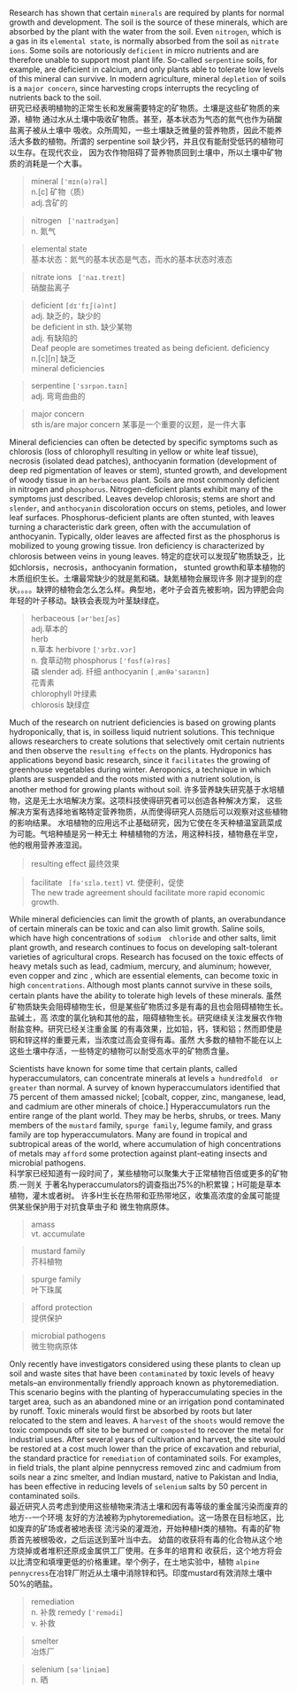 Research has shown that certain `minerals` are required by plants
for normal growth and development. The soil is the source of
these minerals, which are absorbed by the plant with the water
from the soil. Even `nitrogen`, which is a gas in its `elemental
state`, is normally absorbed from the soil as `nitrate ions`.
Some soils are notoriously `deficient` in micro nutrients and
are therefore unable to support most plant life. So-called
`serpentine` soils, for example, are deficient in calcium, and
only plants able to tolerate low levels of this mineral can
survive. In modern agriculture, mineral `depletion` of soils
is a `major concern`, since harvesting crops interrupts the
recycling of nutrients back to the soil.  
研究已经表明植物的正常生长和发展需要特定的矿物质。土壤是这些矿物质的来源，植物
通过水从土壤中吸收矿物质。甚至，基本状态为气态的氮气也作为硝酸盐离子被从土壤中
吸收。众所周知，一些土壤缺乏微量的营养物质，因此不能养活大多数的植物。所谓的
serpentine soil 缺少钙，并且仅有能耐受低钙的植物可以生存。在现代农业，
因为农作物阻碍了营养物质回到土壤中，所以土壤中矿物质的消耗是一个大事。  
> mineral  `['mɪn(ə)rəl]`  
n.[c] 矿物（质）  
adj.含矿的

>nitrogen ` ['naɪtrədʒən]`  
n. 氮气  

>elemental state  
基本状态：氮气的基本状态是气态，而水的基本状态时液态  

>nitrate ions ` ['naɪ.treɪt]`  
硝酸盐离子

>deficient `[dɪ'fɪʃ(ə)nt]`  
>adj. 缺乏的，缺少的  
>be deficient in sth. 缺少某物  
>adj. 有缺陷的  
>Deaf people are sometimes treated as being deficient.
>deficiency  
>n.[c][n] 缺乏  
>mineral deficiencies

>serpentine `['sɜrpən.taɪn]`  
>adj. 弯弯曲曲的  

>major concern  
>sth is/are major concern 某事是一个重要的议题，是一件大事

Mineral deficiencies can often be detected by specific symptoms 
such as chlorosis (loss of chlorophyll resulting in yellow or 
white leaf tissue), necrosis (isolated dead patches), anthocyanin 
formation (development of deep red pigmentation of leaves or 
stem), stunted growth, and development of woody tissue in an 
`herbaceous` plant. Soils are most commonly deficient in nitrogen 
and `phosphorus`. Nitrogen-deficient plants exhibit many of the 
symptoms just described. Leaves develop chlorosis; stems are 
short and `slender`, and `anthocyanin` discoloration occurs on stems, 
petioles, and lower leaf surfaces. Phosphorus-deficient plants 
are often stunted, with leaves turning a characteristic dark 
green, often with the accumulation of anthocyanin. Typically, 
older leaves are affected first as the phosphorus is mobilized 
to young growing tissue. Iron deficiency is characterized by 
chlorosis between veins in young leaves.
特定的症状可以发现矿物质缺乏，比如chlorsis，necrosis，anthocyanin formation，
stunted growth和草本植物的木质组织生长。土壤最常缺少的就是氮和磷。缺氮植物会展现许多
刚才提到的症状。。。。缺钾的植物会怎么怎么样。典型地，老叶子会首先被影响，因为钾肥会向
年轻的叶子移动。缺铁会表现为叶茎缺绿症。
>herbaceous  `[ər'beɪʃəs]`  
>adj.草本的  
>herb  
>n.草本
>herbivore `['ɜrbɪ.vɔr]`  
>n. 食草动物
>phosphorus `['fɑsf(ə)rəs]`  
>磷
>slender
>adj. 纤细
>anthocyanin `[ˌænθə'saɪənɪn]`  
>花青素  
>chlorophyll 叶绿素  
>chlorosis 缺绿症  

Much of the research on nutrient deficiencies is based on growing 
plants hydroponically, that is, in soilless liquid nutrient solutions.
 This technique allows researchers to create solutions that selectively 
 omit certain nutrients and then observe the `resulting effects` on 
the plants. Hydroponics has applications beyond basic research, 
since it `facilitates` the growing of greenhouse vegetables during 
winter. Aeroponics, a technique in which plants are suspended and 
the roots misted with a nutrient solution, is another method for 
growing plants without soil.
许多营养缺失研究基于水培植物，这是无土水培解决方案。这项科技使得研究者可以创造各种解决方案，
这些解决方案有选择地省略特定营养物质，从而使得研究人员随后可以观察对这些植物的影响结果。
水培植物的应用远不止基础研究，因为它使在冬天种植温室蔬菜成为可能。气培种植是另一种无土
种植植物的方法，用这种科技，植物悬在半空，他的根用营养液湿润。
> resulting effect 最终效果  

> facilitate  ` [fə'sɪlə.teɪt]`
> vt. 使便利，促使  
> The new trade agreement should facilitate more rapid economic growth.  


While mineral deficiencies can limit the growth of plants, an 
overabundance of certain minerals can be toxic and can also limit 
growth. Saline soils, which have high concentrations of `sodium 
chloride` and other salts, limit plant growth, and research continues 
to focus on developing salt-tolerant varieties of agricultural crops. 
Research has focused on the toxic effects of heavy metals such as 
lead, cadmium, mercury, and aluminum; however, even copper and zinc
, which are essential elements, can become toxic in high `concentrations`. 
Although most plants cannot survive in these soils, certain plants 
have the ability to tolerate high levels of these minerals.
虽然矿物质缺失会阻碍植物生长，但是某些矿物质过多是有毒的且也会阻碍植物生长。盐碱土，高
浓度的氯化钠和其他的盐，阻碍植物生长。研究继续关注发展农作物耐盐变种。研究已经关注重金属
的有毒效果，比如铅，钙，镁和铝；然而即使是铜和锌这样的重要元素，当浓度过高会变得有毒。虽然
大多数的植物不能在以上这些土壤中存活，一些特定的植物可以耐受高水平的矿物质含量。


Scientists have known for some time that certain plants, called 
hyperaccumulators, can concentrate minerals at levels `a hundredfold 
or greater` than normal. A survey of known hyperaccumulators 
identified that 75 percent of them amassed nickel; [cobalt, copper, 
zinc, manganese, lead, and cadmium are other minerals of choice.] 
Hyperaccumulators run the entire range of the plant world. 
They may be herbs, shrubs, or trees. Many members of the `mustard` 
family, `spurge family`, legume family, and grass family are top 
hyperaccumulators. Many are found in tropical and subtropical 
areas of the world, where accumulation of high concentrations of 
metals may `afford` some protection against plant-eating insects and 
microbial pathogens.  
科学家已经知道有一段时间了，某些植物可以聚集大于正常植物百倍或更多的矿物质.一则关
于著名hyperaccumulators的调查指出75%的h积累镍；H可能是草本植物，灌木或者树。
许多H生长在热带和亚热带地区，收集高浓度的金属可能提供某些保护用于对抗食草虫子和
微生物病原体。
> amass  
> vt. accumulate  

> mustard family  
>芥科植物  

> spurge family  
> 叶下珠属  

>afford protection  
>提供保护  

>microbial pathogens  
>微生物病原体

Only recently have investigators considered using these plants to 
clean up soil and waste sites that have been `contaminated` by toxic
levels of heavy metals–an environmentally friendly approach known 
as phytoremediation. This scenario begins with the planting of 
hyperaccumulating species in the target area, such as an abandoned 
mine or an irrigation pond contaminated by runoff. Toxic minerals 
would first be absorbed by roots but later relocated to the stem 
and leaves. A `harvest` of the `shoots` would remove the toxic compounds 
off site to be burned or `composted` to recover the metal for 
industrial uses. After several years of cultivation and harvest, 
the site would be restored at a cost much lower than the price of 
excavation and reburial, the standard practice for `remediation` of 
contaminated soils. For examples, in field trials, the plant alpine
 pennycress removed zinc and cadmium from soils near a zinc smelter, 
and Indian mustard, native to Pakistan and India, has been 
effective in reducing levels of `selenium` salts by 50 percent in 
contaminated soils.  
最近研究人员考虑到使用这些植物来清洁土壤和因有毒等级的重金属污染而废弃的地方--一个环境
友好的方法被称为phytoremediation。这一场景在目标地区，比如废弃的矿场或者被地表径
流污染的灌溉池，开始种植H类的植物。有毒的矿物质首先被根吸收，之后运送到茎叶当中去。
幼苗的收获将有毒的化合物从这个地方烧掉或者堆积还原成金属供工厂使用。在多年的培育和
收获后，这个地方将会以比清空和填埋更低的价格重建。举个例子，在土地实验中，植物
`alpine pennycress`在冶锌厂附近从土壤中消除锌和钙。印度mustard有效消除土壤中
50%的晒盐。  
> remediation  
> n. 补救
> remedy `['remədi]`  
> v. 补救

> smelter  
> 冶炼厂  

> selenium `[sə'liniəm]`  
> n. 晒